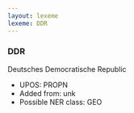 ```yaml
---
layout: lexeme
lexeme: DDR
---
```


###  DDR

Deutsches Democratische Republic
* UPOS:  PROPN
* Added from:  unk
* Possible NER class:  GEO

